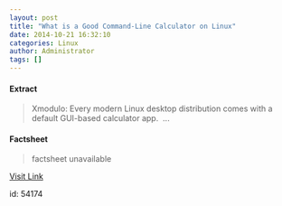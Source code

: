 ```yaml
---
layout: post
title: "What is a Good Command-Line Calculator on Linux"
date: 2014-10-21 16:32:10
categories: Linux
author: Administrator
tags: []
---
```



#### Extract
>Xmodulo: Every modern Linux desktop distribution comes with a default GUI-based calculator app.&nbsp;...

#### Factsheet
>factsheet unavailable

[Visit Link](https://www.linux.com/learn/tutorials/792469-what-is-a-good-command-line-calculator-on-linux/)

id:   54174


